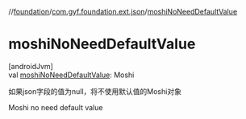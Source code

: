 //[foundation](../../index.md)/[com.gyf.foundation.ext.json](index.md)/[moshiNoNeedDefaultValue](moshi-no-need-default-value.md)

# moshiNoNeedDefaultValue

[androidJvm]\
val [moshiNoNeedDefaultValue](moshi-no-need-default-value.md): Moshi

如果json字段的值为null，将不使用默认值的Moshi对象

Moshi no need default value